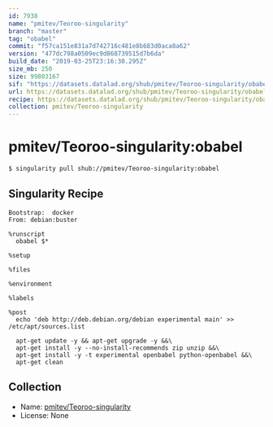 ```yaml
---
id: 7938
name: "pmitev/Teoroo-singularity"
branch: "master"
tag: "obabel"
commit: "f57ca151e831a7d742716c481e8b683d0aca8a62"
version: "477dc798a0509ec9d868739515d7b6da"
build_date: "2019-03-25T23:16:30.295Z"
size_mb: 250
size: 99803167
sif: "https://datasets.datalad.org/shub/pmitev/Teoroo-singularity/obabel/2019-03-25-f57ca151-477dc798/477dc798a0509ec9d868739515d7b6da.simg"
url: https://datasets.datalad.org/shub/pmitev/Teoroo-singularity/obabel/2019-03-25-f57ca151-477dc798/
recipe: https://datasets.datalad.org/shub/pmitev/Teoroo-singularity/obabel/2019-03-25-f57ca151-477dc798/Singularity
collection: pmitev/Teoroo-singularity
---
```


# pmitev/Teoroo-singularity:obabel

```bash
$ singularity pull shub://pmitev/Teoroo-singularity:obabel
```

## Singularity Recipe

```singularity
Bootstrap:  docker
From: debian:buster

%runscript
  obabel $*

%setup

%files

%environment

%labels

%post
  echo 'deb http://deb.debian.org/debian experimental main' >> /etc/apt/sources.list

  apt-get update -y && apt-get upgrade -y &&\
  apt-get install -y --no-install-recommends zip unzip &&\
  apt-get install -y -t experimental openbabel python-openbabel &&\
  apt-get clean
```

## Collection

 - Name: [pmitev/Teoroo-singularity](https://github.com/pmitev/Teoroo-singularity)
 - License: None


